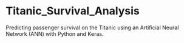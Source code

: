 # Titanic_Survival_Analysis
Predicting passenger survival on the Titanic using an Artificial Neural Network (ANN) with Python and Keras.
